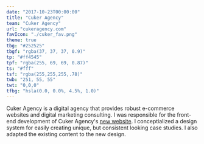 ```yaml
---
date: "2017-10-23T00:00:00"
title: "Cuker Agency"
team: "Cuker Agency"
url: "cukeragency.com"
favIcon: "./cuker_fav.png"
theme: true
tbg: "#252525"
tbgf: "rgba(37, 37, 37, 0.9)"
tp: "#ff4545"
tpf: "rgba(255, 69, 69, 0.87)"
ts: "#fff"
tsf: "rgba(255,255,255,.78)"
twb: "251, 55, 55"
twt: "0,0,0"
tfbg: "hsla(0.0, 0.0%, 4.5%, 1.0)"
---
```

Cuker Agency is a digital agency that provides robust e-commerce websites and digital marketing consulting. I was responsible for the front-end development of Cuker Agency's <a href="https://www.cukeragency.com/" target="_blank">new website</a>. I conceptialized a design system for easily creating unique, but consistent looking case studies. I also adapted the existing content to the new design.

